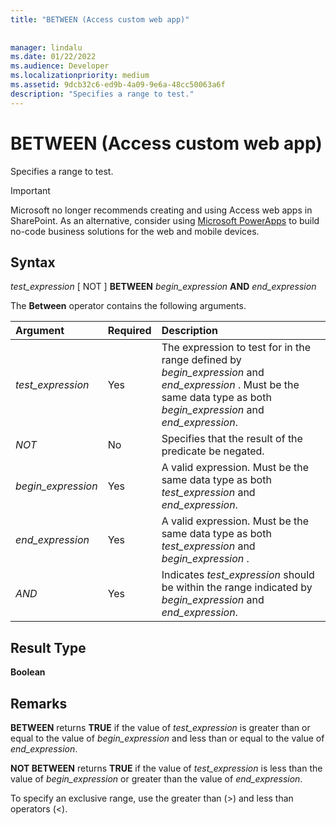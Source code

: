 ```yaml
---
title: "BETWEEN (Access custom web app)"
  
  
manager: lindalu
ms.date: 01/22/2022
ms.audience: Developer
ms.localizationpriority: medium
ms.assetid: 9dcb32c6-ed9b-4a09-9e6a-48cc50063a6f
description: "Specifies a range to test."
---
```


# BETWEEN (Access custom web app)

Specifies a range to test.
  
> [!IMPORTANT]
> Microsoft no longer recommends creating and using Access web apps in SharePoint. As an alternative, consider using [Microsoft PowerApps](https://powerapps.microsoft.com/) to build no-code business solutions for the web and mobile devices.
  
## Syntax

 *test_expression* [ NOT ] **BETWEEN** *begin_expression* **AND** *end_expression*
  
The **Between** operator contains the following arguments.
  
|**Argument**|**Required**|**Description**|
|:-----|:-----|:-----|
| *test_expression* <br/> |Yes  <br/> |The expression to test for in the range defined by *begin_expression* and *end_expression* . Must be the same data type as both *begin_expression* and *end_expression*. |
| *NOT* <br/> |No  <br/> |Specifies that the result of the predicate be negated. |
| *begin_expression* <br/> |Yes  <br/> |A valid expression. Must be the same data type as both *test_expression* and *end_expression*. |
| *end_expression* <br/> |Yes  <br/> |A valid expression. Must be the same data type as both *test_expression* and *begin_expression* . |
| *AND* <br/> |Yes  <br/> |Indicates *test_expression* should be within the range indicated by *begin_expression* and *end_expression*. |

## Result Type

 **Boolean**
  
## Remarks

 **BETWEEN** returns **TRUE** if the value of *test_expression* is greater than or equal to the value of *begin_expression* and less than or equal to the value of *end_expression*.
  
 **NOT BETWEEN** returns **TRUE** if the value of *test_expression* is less than the value of *begin_expression* or greater than the value of *end_expression*.
  
To specify an exclusive range, use the greater than (\>) and less than operators (\<).
